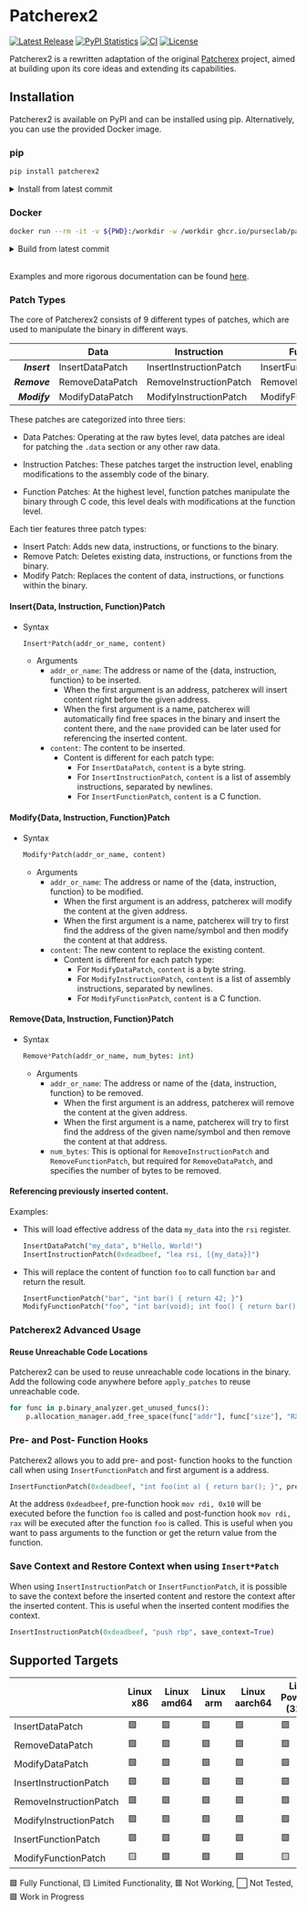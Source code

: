 # Patcherex2

[![Latest Release](https://img.shields.io/pypi/v/patcherex2.svg)](https://pypi.python.org/pypi/patcherex2/)
[![PyPI Statistics](https://img.shields.io/pypi/dm/patcherex2.svg)](https://pypistats.org/packages/patcherex2)
[![CI](https://img.shields.io/github/actions/workflow/status/purseclab/patcherex2/ci.yml?label=CI
)](https://github.com/purseclab/Patcherex2/actions/workflows/test.yml)
[![License](https://img.shields.io/github/license/purseclab/patcherex2.svg)](https://github.com/purseclab/Patcherex2/blob/main/LICENSE)

Patcherex2 is a rewritten adaptation of the original [Patcherex](https://github.com/angr/patcherex) project, aimed at building upon its core ideas and extending its capabilities.

## Installation

Patcherex2 is available on PyPI and can be installed using pip. Alternatively, you can use the provided Docker image.

### pip
```bash
pip install patcherex2
```
<details>
<summary>Install from latest commit</summary>

```bash
pip install git+https://github.com/purseclab/Patcherex2.git
```
</details>

### Docker
```bash
docker run --rm -it -v ${PWD}:/workdir -w /workdir ghcr.io/purseclab/patcherex2
```

<details>
<summary>Build from latest commit</summary>

```bash
docker build -t --platform linux/amd64 patcherex2 https://github.com/purseclab/Patcherex2.git
docker run --rm -it -v ${PWD}:/workdir -w /workdir patcherex2
```
</details>

<br>

Examples and more rigorous documentation can be found [here](https://purseclab.github.io/Patcherex2).

### Patch Types
The core of Patcherex2 consists of 9 different types of patches, which are used to manipulate the binary in different ways.

|          | Data              | Instruction         | Function            |
|---------:|-------------------|---------------------|---------------------|
| _**Insert**_ | InsertDataPatch   | InsertInstructionPatch | InsertFunctionPatch |
| _**Remove**_ | RemoveDataPatch   | RemoveInstructionPatch | RemoveFunctionPatch |
| _**Modify**_ | ModifyDataPatch   | ModifyInstructionPatch | ModifyFunctionPatch |

These patches are categorized into three tiers:
 - Data Patches: 
    Operating at the raw bytes level, data patches are ideal for patching the `.data` section or any other raw data.

 - Instruction Patches:
    These patches target the instruction level, enabling modifications to the assembly code of the binary.

 - Function Patches:
    At the highest level, function patches manipulate the binary through C code, this level deals with modifications at the function level.

Each tier features three patch types:
 - Insert Patch: Adds new data, instructions, or functions to the binary.
 - Remove Patch: Deletes existing data, instructions, or functions from the binary.
 - Modify Patch: Replaces the content of data, instructions, or functions within the binary.

#### Insert{Data, Instruction, Function}Patch
 - Syntax
    ```python
    Insert*Patch(addr_or_name, content)
    ```
    - Arguments
        - `addr_or_name`: The address or name of the {data, instruction, function} to be inserted.
            - When the first argument is an address, patcherex will insert content right before the given address.
            - When the first argument is a name, patcherex will automatically find free spaces in the binary and insert the content there, and the `name` provided can be later used for referencing the inserted content.
        - `content`: The content to be inserted.
            - Content is different for each patch type:
                - For `InsertDataPatch`, `content` is a byte string.
                - For `InsertInstructionPatch`, `content` is a list of assembly instructions, separated by newlines.
                - For `InsertFunctionPatch`, `content` is a C function. 

#### Modify{Data, Instruction, Function}Patch
 - Syntax
    ```python
    Modify*Patch(addr_or_name, content)
    ```
    - Arguments
        - `addr_or_name`: The address or name of the {data, instruction, function} to be modified.
            - When the first argument is an address, patcherex will modify the content at the given address.
            - When the first argument is a name, patcherex will try to first find the address of the given name/symbol and then modify the content at that address.
        - `content`: The new content to replace the existing content.
            - Content is different for each patch type:
                - For `ModifyDataPatch`, `content` is a byte string.
                - For `ModifyInstructionPatch`, `content` is a list of assembly instructions, separated by newlines.
                - For `ModifyFunctionPatch`, `content` is a C function.

#### Remove{Data, Instruction, Function}Patch
 - Syntax
    ```python
    Remove*Patch(addr_or_name, num_bytes: int)
    ```
    - Arguments
        - `addr_or_name`: The address or name of the {data, instruction, function} to be removed.
            - When the first argument is an address, patcherex will remove the content at the given address.
            - When the first argument is a name, patcherex will try to first find the address of the given name/symbol and then remove the content at that address.
        - `num_bytes`: This is optional for `RemoveInstructionPatch` and `RemoveFunctionPatch`, but required for `RemoveDataPatch`, and specifies the number of bytes to be removed.

#### Referencing previously inserted content.
Examples:
- This will load effective address of the data `my_data` into the `rsi` register.
    ```python
    InsertDataPatch("my_data", b"Hello, World!")
    InsertInstructionPatch(0xdeadbeef, "lea rsi, [{my_data}]")
    ```
- This will replace the content of function `foo` to call function `bar` and return the result.
    ```python
    InsertFunctionPatch("bar", "int bar() { return 42; }")
    ModifyFunctionPatch("foo", "int bar(void); int foo() { return bar(); }")
    ```


### Patcherex2 Advanced Usage
#### Reuse Unreachable Code Locations
Patcherex2 can be used to reuse unreachable code locations in the binary.
Add the following code anywhere before `apply_patches` to reuse unreachable code.

```python
for func in p.binary_analyzer.get_unused_funcs():
    p.allocation_manager.add_free_space(func["addr"], func["size"], "RX")
```

### Pre- and Post- Function Hooks
Patcherex2 allows you to add pre- and post- function hooks to the function call when using `InsertFunctionPatch` and first argument is a address.

```python
InsertFunctionPatch(0xdeadbeef, "int foo(int a) { return bar(); }", prefunc="mov rdi, 0x10", postfunc="mov rdi, rax")
```
At the address `0xdeadbeef`, pre-function hook `mov rdi, 0x10` will be executed before the function `foo` is called and post-function hook `mov rdi, rax` will be executed after the function `foo` is called. This is useful when you want to pass arguments to the function or get the return value from the function.

### Save Context and Restore Context when using `Insert*Patch`
When using `InsertInstructionPatch` or `InsertFunctionPatch`, it is possible to save the context before the inserted content and restore the context after the inserted content. This is useful when the inserted content modifies the context.

```python
InsertInstructionPatch(0xdeadbeef, "push rbp", save_context=True)
```

## Supported Targets

|           | Linux x86 | Linux amd64 | Linux arm | Linux aarch64 | Linux PowerPC (32bit) | Linux PowerPC (64bit) | Linux PowerPCle (64bit) | Linux MIPS (32bit) | Linux MIPS (64bit) | Linux MIPSEL<br>​(32bit) | Linux MIPSEL<br>(64bit) | SPARCv8 (LEON3) | PowerPC (VLE) (IHEX)
|-|-|-|-|-|-|-|-|-|-|-|-|-|-|
InsertDataPatch         | 🟩 | 🟩 | 🟩 | 🟩 | 🟩 | 🟩 | 🟩 | 🟩 | 🟩 | 🟩 | 🟩 | ⬜ | ⬜ |
RemoveDataPatch         | 🟩 | 🟩 | 🟩 | 🟩 | 🟩 | 🟩 | 🟩 | 🟩 | 🟩 | 🟩 | 🟩 | ⬜ | ⬜ |
ModifyDataPatch         | 🟩 | 🟩 | 🟩 | 🟩 | 🟩 | 🟩 | 🟩 | 🟩 | 🟩 | 🟩 | 🟩 | ⬜ | ⬜ |
InsertInstructionPatch  | 🟩 | 🟩 | 🟩 | 🟩 | 🟩 | 🟩 | 🟩 | 🟩 | 🟩 | 🟩 | 🟩 | ⬜ | ⬜ |
RemoveInstructionPatch  | 🟩 | 🟩 | 🟩 | 🟩 | 🟩 | 🟩 | 🟩 | 🟩 | 🟩 | 🟩 | 🟩 | ⬜ | ⬜ |
ModifyInstructionPatch  | 🟩 | 🟩 | 🟩 | 🟩 | 🟩 | 🟩 | 🟩 | 🟩 | 🟩 | 🟩 | 🟩 | ⬜ | ⬜ |
InsertFunctionPatch     | 🟩 | 🟩 | 🟩 | 🟩 | 🟩 | 🟩 | 🟩 | 🟩 | 🟩 | 🟩 | 🟩 | ⬜ | ⬜ |
ModifyFunctionPatch     | 🟨 | 🟩 | 🟩 | 🟩 | 🟨 | 🟨 | 🟨 | 🟨 | 🟨 | 🟨 | 🟨 | ⬜ | ⬜ |

🟩 Fully Functional, 🟨 Limited Functionality, 🟥 Not Working, ⬜ Not Tested, 🟪 Work in Progress
